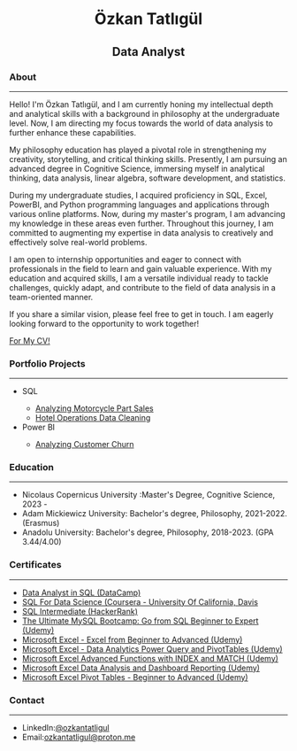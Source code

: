 <h1 align="center">Özkan Tatlıgül</h1>
<h2 align="center">Data Analyst</h3>
<h3 align="left" id="about">About</h3> <hr/>
Hello! I'm Özkan Tatlıgül, and I am currently honing my intellectual depth and analytical skills with a background in philosophy at the undergraduate level. Now, I am directing my focus towards the world of data analysis to further enhance these capabilities.<br/>

My philosophy education has played a pivotal role in strengthening my creativity, storytelling, and critical thinking skills. Presently, I am pursuing an advanced degree in Cognitive Science, immersing myself in analytical thinking, data analysis, linear algebra, software development, and statistics.<br/>

During my undergraduate studies, I acquired proficiency in SQL, Excel, PowerBI, and Python programming languages and applications through various online platforms. Now, during my master's program, I am advancing my knowledge in these areas even further. Throughout this journey, I am committed to augmenting my expertise in data analysis to creatively and effectively solve real-world problems.<br/>

I am open to internship opportunities and eager to connect with professionals in the field to learn and gain valuable experience. With my education and acquired skills, I am a versatile individual ready to tackle challenges, quickly adapt, and contribute to the field of data analysis in a team-oriented manner.<br/>

If you share a similar vision, please feel free to get in touch. I am eagerly looking forward to the opportunity to work together!

<p><a href= "https://github.com/ozkantatligul/ozkantatligul/files/14001280/Ozkan_Tatl_gul_CV.pdf" download="OzkanTatligulCV">For My CV!</a></p>
<h3 align="left">Portfolio Projects</h3><hr/>
<ul>
  <li>SQL</li>
  <ul style="list-style-type◾">
    <li><a href="https://github.com/ozkantatligul/Portfolio-Projects#sql1">Analyzing Motorcycle Part Sales</a></li>
    <li><a href="https://github.com/ozkantatligul/Portfolio-Projects#sql2">Hotel Operations Data Cleaning</a></li>
  </ul>
  <li>Power BI</li>
  <ul style="list-style-type◾">
    <li><a href="https://github.com/ozkantatligul/Portfolio-Projects#powerbi1">Analyzing Customer Churn</a></li>
  </ul>
</ul>
<h3 align="left" id="education">Education</h3> <hr/>
<ul>
  <li>Nicolaus Copernicus University :Master's Degree, Cognitive Science, 2023 - </li>
  <li>Adam Mickiewicz University: Bachelor's degree, Philosophy, 2021-2022. (Erasmus)</li>
  <li>
Anadolu University: Bachelor's degree, Philosophy, 2018-2023. (GPA 3.44/4.00)</li>
</ul>
<h3 align="left" id="certificates">Certificates</h3> <hr/>
<ul>
  <li>
    <a href="https://www.datacamp.com/statement-of-accomplishment/track/1d40aa56ce0b5714c210d360f5aa8549dcee19bc" alt="ozkantatligul" height="30" width="40" target="_blank"/>Data Analyst in SQL (DataCamp)</a>
  </li>
  <li>
    <a href="https://www.coursera.org/account/accomplishments/certificate/NKV7LN3TPAYP"alt="ozkantatligul" height="30" width="40" target="_blank"/>SQL For Data Science (Coursera - University Of California, Davis</a>
  </li>
    <li>
    <a href="https://www.hackerrank.com/certificates/6f646698399f"alt="ozkantatligul" height="30" width="40" target="_blank"/>SQL Intermediate (HackerRank)</a>
  </li>
    <li>
    <a href="https://www.udemy.com/certificate/UC-ae4e09f9-42b6-4be8-89d2-b477c0ed2396/"alt="ozkantatligul" height="30" width="40" target="_blank"/>The Ultimate MySQL Bootcamp: Go from SQL Beginner to Expert (Udemy)</a>
  </li>
    <li>
    <a href="https://www.udemy.com/certificate/UC-6cbed32e-774b-4bf8-81f8-2b2bcc9ea8e0/"alt="ozkantatligul" height="30" width="40" target="_blank"/>Microsoft Excel - Excel from Beginner to Advanced (Udemy)</a>
  </li>
    <li>
    <a href="https://www.udemy.com/certificate/UC-8d6d983f-719d-4aad-a928-63364e2cf5e2/"alt="ozkantatligul" height="30" width="40" target="_blank"/>Microsoft Excel - Data Analytics Power Query and PivotTables (Udemy)</a>
  </li>
    <li>
    <a href="https://www.udemy.com/certificate/UC-c96eb2a4-979b-4a73-ba7e-32fb090b12a2/"alt="ozkantatligul" height="30" width="40" target="_blank"/>Microsoft Excel Advanced Functions with INDEX and MATCH (Udemy)</a>
  </li>
    <li>
    <a href="https://www.udemy.com/certificate/UC-9ef3e2dc-bb8f-41a4-900d-25bf9298dae6/"alt="ozkantatligul" height="30" width="40" target="_blank"/>Microsoft Excel Data Analysis and Dashboard Reporting (Udemy)</a>
  </li>
    <li>
    <a href="https://www.udemy.com/certificate/UC-7102cb27-fc32-46fb-9ac4-30ca86f69583/"alt="ozkantatligul" height="30" width="40" target="_blank"/>Microsoft Excel Pivot Tables - Beginner to Advanced (Udemy)</a>
  </li>
</ul>
<h3 align="left" id="contact">Contact</h3> <hr/>
<ul>
  <li>LinkedIn:<a href="https://www.linkedin.com/in/ozkantatligul/" alt="ozkantatligul" height="30" width="40" target="_blank"/>@ozkantatligul</a></li>
  <li>Email:<a href="mailto:ozkantatligul@proton.me" alt="ozkantatligul" height="30" width="40" target="_blank"/>ozkantatligul@proton.me</a></li>
</ul>
